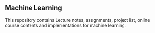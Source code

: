 ## Machine Learning
This repository contains Lecture notes, assignments, project list, online course contents and implementations for machine learning.
